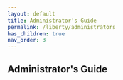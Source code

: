 ```yaml
---
layout: default
title: Administrator's Guide
permalink: /liberty/administrators
has_children: true
nav_order: 3
---
```


## Administrator's Guide

